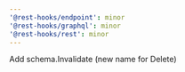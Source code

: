 ```yaml
---
'@rest-hooks/endpoint': minor
'@rest-hooks/graphql': minor
'@rest-hooks/rest': minor
---
```


Add schema.Invalidate (new name for Delete)
